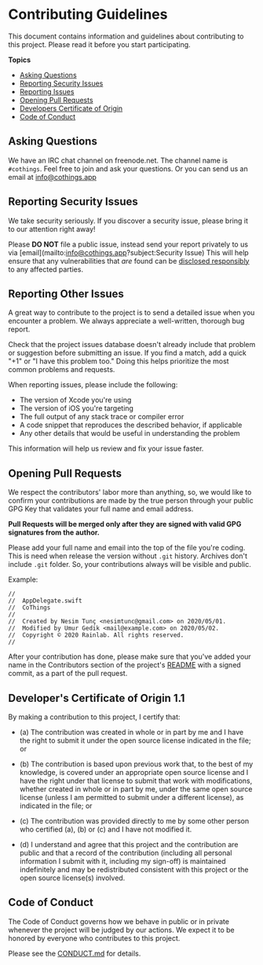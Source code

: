 # Contributing Guidelines

This document contains information and guidelines about contributing to this project.
Please read it before you start participating.

**Topics**

* [Asking Questions](#asking-questions)
* [Reporting Security Issues](#reporting-security-issues)
* [Reporting Issues](#reporting-other-issues)
* [Opening Pull Requests](#opening-pull-requests)
* [Developers Certificate of Origin](#developers-certificate-of-origin)
* [Code of Conduct](#code-of-conduct)

## Asking Questions

We have an IRC chat channel on freenode.net. The channel name is `#cothings`.
Feel free to join and ask your questions. Or you can send us an email at <info@cothings.app>

## Reporting Security Issues

We take  security seriously. If you discover a security issue, please bring it to our attention right away!

Please **DO NOT** file a public issue,
instead send your report privately to us via [email](mailto:info@cothings.app?subject:Security Issue)
This will help ensure that any vulnerabilities that _are_ found
can be [disclosed responsibly](https://en.wikipedia.org/wiki/Responsible_disclosure)
to any affected parties.

## Reporting Other Issues

A great way to contribute to the project
is to send a detailed issue when you encounter a problem.
We always appreciate a well-written, thorough bug report.

Check that the project issues database
doesn't already include that problem or suggestion before submitting an issue.
If you find a match, add a quick "+1" or "I have this problem too."
Doing this helps prioritize the most common problems and requests.

When reporting issues, please include the following:

* The version of Xcode you're using
* The version of iOS you're targeting
* The full output of any stack trace or compiler error
* A code snippet that reproduces the described behavior, if applicable
* Any other details that would be useful in understanding the problem

This information will help us review and fix your issue faster.

## Opening Pull Requests

We respect the contributors' labor more than anything, so, we would like to confirm your contributions are made by the true person through your public GPG Key that validates your full name and email address.

**Pull Requests will be merged only after they are signed with valid GPG signatures from the author.**

Please add your full name and email into the top of the file you're coding. This is need when release the version without `.git` history. Archives don't include  `.git` folder. So, your contributions always will be visible and public.

Example:
```
//
//  AppDelegate.swift
//  CoThings
//
//  Created by Nesim Tunç <nesimtunc@gmail.com> on 2020/05/01.
//  Modified by Umur Gedik <mail@example.com> on 2020/05/02.
//  Copyright © 2020 Rainlab. All rights reserved.
//
```

After your contribution has done, please make sure that you've added your name in the Contributors section of the project's [README](readme.md#Contributors) with a signed commit, as a part of the pull request. 
 
## Developer's Certificate of Origin 1.1

By making a contribution to this project, I certify that:

- (a) The contribution was created in whole or in part by me and I
have the right to submit it under the open source license
indicated in the file; or

- (b) The contribution is based upon previous work that, to the best
of my knowledge, is covered under an appropriate open source
license and I have the right under that license to submit that
work with modifications, whether created in whole or in part
by me, under the same open source license (unless I am
permitted to submit under a different license), as indicated
in the file; or

- (c) The contribution was provided directly to me by some other
person who certified (a), (b) or (c) and I have not modified
it.

- (d) I understand and agree that this project and the contribution
are public and that a record of the contribution (including all
personal information I submit with it, including my sign-off) is
maintained indefinitely and may be redistributed consistent with
this project or the open source license(s) involved.

## Code of Conduct

The Code of Conduct governs how we behave in public or in private whenever the project will be judged by our actions. We expect it to be honored by everyone who contributes to this project.

Please see the [CONDUCT.md](CONDUCT.md) for details.
